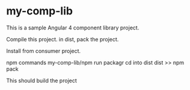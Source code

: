 # my-comp-lib

This is a sample Angular 4 component library project.

Compile this project.
in dist, pack the project.

Install from consumer project.

npm commands
my-comp-lib/npm run packagr
cd into dist
dist >> npm pack


This should build the project
